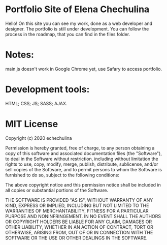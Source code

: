 
# Portfolio Site of Elena Chechulina 
Hello! On this site you can see my work, done as a web developer and designer. The portfolio is still under development. You can follow the process in the roadmap, that you can find in the files folder.

# Notes:
main.js doesn't work in Google Chrome yet, use Safary to access portfolio.

# Development tools:
HTML;
CSS;
JS;
SASS;
AJAX.

# MIT License

Copyright (c) 2020 echechulina

Permission is hereby granted, free of charge, to any person obtaining a copy
of this software and associated documentation files (the "Software"), to deal
in the Software without restriction, including without limitation the rights
to use, copy, modify, merge, publish, distribute, sublicense, and/or sell
copies of the Software, and to permit persons to whom the Software is
furnished to do so, subject to the following conditions:

The above copyright notice and this permission notice shall be included in all
copies or substantial portions of the Software.

THE SOFTWARE IS PROVIDED "AS IS", WITHOUT WARRANTY OF ANY KIND, EXPRESS OR
IMPLIED, INCLUDING BUT NOT LIMITED TO THE WARRANTIES OF MERCHANTABILITY,
FITNESS FOR A PARTICULAR PURPOSE AND NONINFRINGEMENT. IN NO EVENT SHALL THE
AUTHORS OR COPYRIGHT HOLDERS BE LIABLE FOR ANY CLAIM, DAMAGES OR OTHER
LIABILITY, WHETHER IN AN ACTION OF CONTRACT, TORT OR OTHERWISE, ARISING FROM,
OUT OF OR IN CONNECTION WITH THE SOFTWARE OR THE USE OR OTHER DEALINGS IN THE
SOFTWARE.

